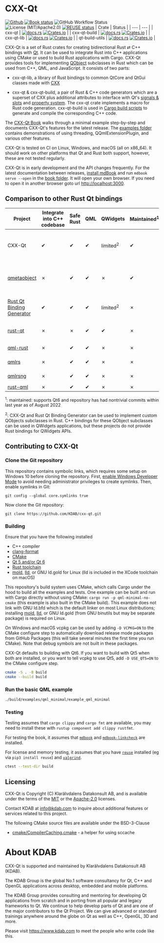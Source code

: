 <!--
SPDX-FileCopyrightText: 2021-2022 Klarälvdalens Datakonsult AB, a KDAB Group company <info@kdab.com>
SPDX-FileContributor: Andrew Hayzen <andrew.hayzen@kdab.com>
SPDX-FileContributor: Gerhard de Clercq <gerhard.declercq@kdab.com>
SPDX-FileContributor: Leon Matthes <leon.matthes@kdab.com>

SPDX-License-Identifier: MIT OR Apache-2.0
-->

# CXX-Qt

[![Github](https://img.shields.io/badge/github-kdab%2Fcxx--qt-informational?logo=github)](https://github.com/kdab/cxx-qt)
[![Book status](https://img.shields.io/github/actions/workflow/status/kdab/cxx-qt/book.yml?label=book&logo=mdbook)](https://kdab.github.io/cxx-qt/book)
![GitHub Workflow Status](https://img.shields.io/github/actions/workflow/status/kdab/cxx-qt/github-cxx-qt-tests.yml)
![License (MIT/Apache2.0)](https://img.shields.io/crates/l/cxx-qt)
[![REUSE status](https://api.reuse.software/badge/github.com/KDAB/cxx-qt)](https://api.reuse.software/info/github.com/KDAB/cxx-qt)
| Crate | Status |
| --- | --- |
| cxx-qt | [![docs.rs](https://img.shields.io/docsrs/cxx-qt?logo=docsdotrs)](https://docs.rs/cxx-qt) [![Crates.io](https://img.shields.io/crates/v/cxx-qt)](https://crates.io/crates/cxx-qt) |
| cxx-qt-build | [![docs.rs](https://img.shields.io/docsrs/cxx-qt-build?logo=docsdotrs)](https://docs.rs/cxx-qt-build) [![Crates.io](https://img.shields.io/crates/v/cxx-qt-build)](https://crates.io/crates/cxx-qt-build) |
| cxx-qt-lib | [![docs.rs](https://img.shields.io/docsrs/cxx-qt-lib?logo=docsdotrs)](https://docs.rs/cxx-qt-lib) [![Crates.io](https://img.shields.io/crates/v/cxx-qt-lib)](https://crates.io/crates/cxx-qt-lib) |
| qt-build-utils | [![docs.rs](https://img.shields.io/docsrs/qt-build-utils?logo=docsdotrs)](https://docs.rs/qt-build-utils) [![Crates.io](https://img.shields.io/crates/v/qt-build-utils)](https://crates.io/crates/qt-build-utils) |

CXX-Qt is a set of Rust crates for creating bidirectional Rust ⇄ C++ bindings with [Qt](https://www.qt.io/).
It can be used to integrate Rust into C++ applications using CMake or used to build Rust applications with Cargo.
CXX-Qt provides tools for implementing [QObject](https://doc.qt.io/qt-6/object.html) subclasses in Rust which can
be used from C++, QML, and JavaScript. It consists of two parts:

* cxx-qt-lib, a library of Rust bindings to common QtCore and QtGui classes made with [CXX](https://cxx.rs/)

* cxx-qt & cxx-qt-build, a pair of Rust & C++ code generators which are a superset of CXX plus additional attributes
to interface with Qt's [signals & slots](https://doc.qt.io/qt-6/signalsandslots.html) and [property system](https://doc.qt.io/qt-6/properties.html).
The cxx-qt crate implements a macro for Rust code generation. cxx-qt-build is used in [Cargo build scripts](https://doc.rust-lang.org/cargo/reference/build-scripts.html)
to generate and compile the corresponding C++ code.

The [CXX-Qt Book](https://kdab.github.io/cxx-qt/book/getting-started/index.html) walks through a minimal example
step-by-step and documents CXX-Qt's features for the latest release. The [examples folder](./examples) contains
demonstrations of using threading, QQmlExtensionPlugin, and various other features.

CXX-Qt is tested on CI on Linux, Windows, and macOS (all on x86_64). It should work on other platforms that Qt and
Rust both support, however, these are not tested regularly.

CXX-Qt is in early development and the API changes frequently. For the latest documentation between releases, [install mdBook](https://rust-lang.github.io/mdBook/guide/installation.html)
and run `mdbook serve --open` in the [book folder](./book). It will open your own browser.
If you need to open it in another browser goto url [http://localhost:3000](http://localhost:3000).

## Comparison to other Rust Qt bindings

| Project | Integrate into C++ codebase  | Safe Rust | QML | QWidgets | Maintained<sup>1</sup> | Binding mechanism |
|-------- | ---------------------------- | --------- | --- | -------- | ---------------------- | ----------------- |
| CXX-Qt  |  ✔                           | ✔         | ✔ | limited<sup>2</sup> | ✔       | [cxx](https://cxx.rs) plus additional code generation to implement QObject subclasses in Rust and bind them to C++ |
| [qmetaobject](https://github.com/woboq/qmetaobject-rs/) | ✗ | ✔ | ✔ | ✗ | ✔ | [cpp](https://github.com/mystor/rust-cpp) macro to write C++ inline in Rust, plus Rust macros to create QObject subclasses from Rust structs |
| [Rust Qt Binding Generator](https://invent.kde.org/sdk/rust-qt-binding-generator) | ✔ | ✔ | ✔ | limited<sup>2</sup> | ✗ | generates Rust traits and C++ bindings from JSON description of QObject subclass |
| [rust-qt](https://rust-qt.github.io/) | ✗ | ✗ | ✔ | ✔ | ✗ | [ritual](https://rust-qt.github.io/ritual/) to generate unsafe Rust bindings from C++ headers |
| [qml-rust](https://github.com/White-Oak/qml-rust) | ✗ | ✔ | ✔ | ✗ | ✗ | [DOtherSide](https://github.com/filcuc/DOtherSide) C wrapper for QML C++ classes |
| [qmlrs](https://github.com/flanfly/qmlrs) | ✗ | ✔ | ✔ | ✗ | ✗ | own C++ library to bind QQmlApplicationEngine |
| [qmlrsng](https://github.com/nbigaouette/qmlrsng) | ✗ | ✔ | ✔ | ✗ | ✗ | [libqmlbind](https://github.com/seanchas116/libqmlbind) with [bindgen](https://rust-lang.github.io/rust-bindgen/) |
| [rust-qml](https://github.com/florianjacob/rust-qml) | ✗ | ✔ | ✔ | ✗ | ✗ | [libqmlbind](https://github.com/seanchas116/libqmlbind) |

<sup>1</sup>: maintained: supports Qt6 and repository has had nontrivial commits within last year as of August 2022

<sup>2</sup>: CXX-Qt and Rust Qt Binding Generator can be used to implement custom QObjects subclasses in Rust. C++
bindings for these QObject subclasses can be used in QWidgets applications, but these projects do not provide Rust
bindings for QWidgets APIs.

## Contributing to CXX-Qt

### Clone the Git repository

This repository contains symbolic links, which requires some setup on Windows 10 before cloning the repository.
First, [enable Windows Developer Mode](https://learn.microsoft.com/en-us/gaming/game-bar/guide/developer-mode)
to avoid needing administrator privileges to create symlinks. Then, enable symlinks in Git:

```shell
git config --global core.symlinks true
```

Now clone the Git repository:

```shell
git clone https://github.com/KDAB/cxx-qt.git
```

### Building

Ensure that you have the following installed

* C++ compiler
* [clang-format](https://clang.llvm.org/docs/ClangFormat.html)
* [CMake](https://cmake.org/)
* [Qt 5 and/or Qt 6](https://www.qt.io/)
* [Rust toolchain](https://www.rust-lang.org/)
* [mold](https://github.com/rui314/mold), [lld](https://lld.llvm.org/), or GNU ld.gold for Linux (lld is included in the XCode toolchain on macOS)

This repository's build system uses CMake, which calls Cargo under the hood to build all the
examples and tests. One example can be built and run with Cargo directly without using CMake:
`cargo run -p qml-minimal-no-cmake` (this example is also built in the CMake build). This
example does not link with GNU ld.bfd which is the default linker on most Linux distributions;
installing [mold](https://github.com/rui314/mold), [lld](https://lld.llvm.org/), or GNU ld.gold
(from GNU binutils but may be separate package) is required on Linux.

On Windows and macOS vcpkg can be used by adding `-D VCPKG=ON` to the CMake configure step to
automatically download release mode packages from GitHub Packages (this will take several minutes the first time you run CMake).
Note that debug symbols are not built in these packages.

CXX-Qt defaults to building with Qt6. If you want to build with Qt5 when both are installed,
or you want to tell vcpkg to use Qt5, add `-D USE_QT5=ON` to the CMake configure step.

```bash
cmake -S . -B build
cmake --build build
```

### Run the basic QML example

```bash
./build/examples/qml_minimal/example_qml_minimal
```

### Testing

Testing assumes that `cargo clippy` and `cargo fmt` are available, you may need to install these with `rustup component add clippy rustfmt`.

For testing the book, it assumes that [`mdbook`](https://rust-lang.github.io/mdBook/guide/installation.html) and [`mdbook-linkcheck`](https://github.com/Michael-F-Bryan/mdbook-linkcheck) are installed.

For license and memory testing, it assumes that you have [`reuse`](https://reuse.software/) installed (eg via `pip3 install reuse`) and [`valgrind`](https://valgrind.org/).

```bash
ctest --test-dir build
```

## Licensing

CXX-Qt is Copyright (C) Klarälvdalens Datakonsult AB, and is available under
the terms of the [MIT](https://github.com/KDAB/cxx-qt/blob/main/LICENSES/MIT.txt)
or the [Apache-2.0](https://github.com/KDAB/cxx-qt/blob/main/LICENSES/Apache-2.0.txt)
licenses.

Contact KDAB at <info@kdab.com> to inquire about additional features or
services related to this project.

The following CMake source files are available under the BSD-3-Clause

* [cmake/CompilerCaching.cmake](./cmake/CompilerCaching.cmake) - a helper for using sccache

# About KDAB

CXX-Qt is supported and maintained by Klarälvdalens Datakonsult AB (KDAB).

The KDAB Group is the global No.1 software consultancy for Qt, C++ and
OpenGL applications across desktop, embedded and mobile platforms.

The KDAB Group provides consulting and mentoring for developing Qt applications
from scratch and in porting from all popular and legacy frameworks to Qt.
We continue to help develop parts of Qt and are one of the major contributors
to the Qt Project. We can give advanced or standard trainings anywhere
around the globe on Qt as well as C++, OpenGL, 3D and more.

Please visit <https://www.kdab.com> to meet the people who write code like this.
